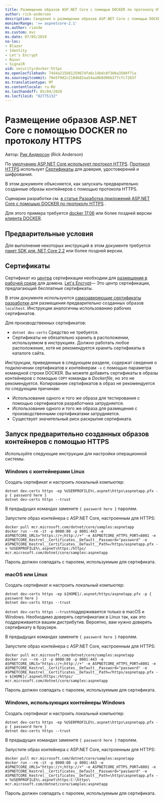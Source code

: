 ```yaml
---
title: Размещение образов ASP.NET Core с помощью DOCKER по протоколу HTTPS
author: rick-anderson
description: Сведения о размещении образов ASP.NET Core с помощью DOCKER по протоколу HTTPS
monikerRange: '>= aspnetcore-2.1'
ms.author: riande
ms.custom: mvc
ms.date: 07/05/2019
no-loc:
- Blazor
- Identity
- Let's Encrypt
- Razor
- SignalR
uid: security/docker-https
ms.openlocfilehash: 74d4a215b81259674fa6c14bdc8f306a3508f71a
ms.sourcegitcommit: 70e5f982c218db82aa54aa8b8d96b377cfc7283f
ms.translationtype: MT
ms.contentlocale: ru-RU
ms.lasthandoff: 05/04/2020
ms.locfileid: "82775132"
---
```

# <a name="hosting-aspnet-core-images-with-docker-over-https"></a>Размещение образов ASP.NET Core с помощью DOCKER по протоколу HTTPS

Автор: [Рик Андерсон](https://twitter.com/RickAndMSFT) (Rick Anderson)

По [умолчанию ASP.NET Core использует протокол HTTPS](/aspnet/core/security/enforcing-ssl). [Протокол HTTPS](https://en.wikipedia.org/wiki/HTTPS) использует [Сертификаты](https://en.wikipedia.org/wiki/Public_key_certificate) для доверия, удостоверений и шифрования.

В этом документе объясняется, как запускать предварительно созданные образы контейнеров с помощью протокола HTTPS.

Сценарии разработки см. [в статье Разработка приложений ASP.NET Core с помощью DOCKER по протоколу HTTPS](https://github.com/dotnet/dotnet-docker/blob/master/samples/run-aspnetcore-https-development.md) .

Для этого примера требуется [docker 17,06](https://docs.docker.com/release-notes/docker-ce) или более поздней версии [клиента DOCKER](https://www.docker.com/products/docker).

## <a name="prerequisites"></a>Предварительные условия

Для выполнения некоторых инструкций в этом документе требуется [пакет SDK для .NET Core 2,2](https://dotnet.microsoft.com/download) или более поздней версии.

## <a name="certificates"></a>Сертификаты

Сертификат из [центра](https://wikipedia.org/wiki/Certificate_authority) сертификации необходим для [размещения в рабочей среде](https://blogs.msdn.microsoft.com/webdev/2017/11/29/configuring-https-in-asp-net-core-across-different-platforms/) для домена. [Let's Encrypt](https://letsencrypt.org/)— Это центр сертификации, предлагающий бесплатные сертификаты.

В этом документе используются [самозаверяющие сертификаты разработки](https://en.wikipedia.org/wiki/Self-signed_certificate) для размещения предварительно созданных образов `localhost`. Инструкции аналогичны использованию рабочих сертификатов.

Для производственных сертификатов:

* `dotnet dev-certs` Средство не требуется.
* Сертификаты не обязательно хранить в расположении, используемом в инструкциях. Должно работать любое расположение, хотя не рекомендуется хранить сертификаты в каталоге сайта.

Инструкции, приведенные в следующем разделе, содержат сведения о подключении сертификатов к контейнерам `-v` с помощью параметра командной строки DOCKER. Вы можете добавить сертификаты в образы контейнеров с помощью `COPY` команды в *Dockerfile*, но это не рекомендуется. Копирование сертификатов в образ не рекомендуется по следующим причинам:

* Использование одного и того же образа для тестирования с помощью сертификатов разработчика затрудняется.
* Использование одного и того же образа для размещения с производственными сертификатами затрудняется.
* Существует значительный риск раскрытия сертификата.

## <a name="running-pre-built-container-images-with-https"></a>Запуск предварительно созданных образов контейнеров с помощью HTTPS

Используйте следующие инструкции для настройки операционной системы.

### <a name="windows-using-linux-containers"></a>Windows с контейнерами Linux

Создать сертификат и настроить локальный компьютер:

```dotnetcli
dotnet dev-certs https -ep %USERPROFILE%\.aspnet\https\aspnetapp.pfx -p { password here }
dotnet dev-certs https --trust
```

В предыдущих командах замените `{ password here }` паролем.

Запустите образ контейнера с ASP.NET Core, настроенным для HTTPS:

```console
docker pull mcr.microsoft.com/dotnet/core/samples:aspnetapp
docker run --rm -it -p 8000:80 -p 8001:443 -e ASPNETCORE_URLS="https://+;http://+" -e ASPNETCORE_HTTPS_PORT=8001 -e ASPNETCORE_Kestrel__Certificates__Default__Password="password" -e ASPNETCORE_Kestrel__Certificates__Default__Path=/https/aspnetapp.pfx -v %USERPROFILE%\.aspnet\https:/https/ mcr.microsoft.com/dotnet/core/samples:aspnetapp
```

Пароль должен совпадать с паролем, используемым для сертификата.

### <a name="macos-or-linux"></a>macOS или Linux

Создать сертификат и настроить локальный компьютер:

```dotnetcli
dotnet dev-certs https -ep ${HOME}/.aspnet/https/aspnetapp.pfx -p { password here }
dotnet dev-certs https --trust
```

`dotnet dev-certs https --trust`поддерживается только в macOS и Windows. Необходимо доверять сертификатам в Linux так, как это поддерживается вашим дистрибутив. Вероятно, вам нужно доверять сертификату в браузере.

В предыдущих командах замените `{ password here }` паролем.

Запустите образ контейнера с ASP.NET Core, настроенным для HTTPS:

```console
docker pull mcr.microsoft.com/dotnet/core/samples:aspnetapp
docker run --rm -it -p 8000:80 -p 8001:443 -e ASPNETCORE_URLS="https://+;http://+" -e ASPNETCORE_HTTPS_PORT=8001 -e ASPNETCORE_Kestrel__Certificates__Default__Password="password" -e ASPNETCORE_Kestrel__Certificates__Default__Path=/https/aspnetapp.pfx -v ${HOME}/.aspnet/https:/https/ mcr.microsoft.com/dotnet/core/samples:aspnetapp
```

Пароль должен совпадать с паролем, используемым для сертификата.

### <a name="windows-using-windows-containers"></a>Windows, использующих контейнеры Windows

Создать сертификат и настроить локальный компьютер:

```dotnetcli
dotnet dev-certs https -ep %USERPROFILE%\.aspnet\https\aspnetapp.pfx -p { password here }
dotnet dev-certs https --trust
```

В предыдущих командах замените `{ password here }` паролем.

Запустите образ контейнера с ASP.NET Core, настроенным для HTTPS:

```console
docker pull mcr.microsoft.com/dotnet/core/samples:aspnetapp
docker run --rm -it -p 8000:80 -p 8001:443 -e ASPNETCORE_URLS="https://+;http://+" -e ASPNETCORE_HTTPS_PORT=8001 -e ASPNETCORE_Kestrel__Certificates__Default__Password="password" -e ASPNETCORE_Kestrel__Certificates__Default__Path=\https\aspnetapp.pfx -v %USERPROFILE%\.aspnet\https:C:\https\ mcr.microsoft.com/dotnet/core/samples:aspnetapp
```

Пароль должен совпадать с паролем, используемым для сертификата.
